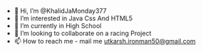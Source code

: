 - 👋 Hi, I’m @KhalidJaMonday377
- 👀 I’m interested in Java Css And HTML5
- 🌱 I’m currently in High School
- 💞️ I’m looking to collaborate on a racing Project
- 📫 How to reach me - mail me utkarsh.ironman50@gmail.com

<!---
KhalidJaMonday377/KhalidJaMonday377 is a ✨ special ✨ repository because its `README.md` (this file) appears on your GitHub profile.
You can click the Preview link to take a look at your changes.
--->
